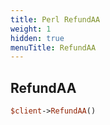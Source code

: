 ```yaml
---
title: Perl RefundAA
weight: 1
hidden: true
menuTitle: RefundAA
---
```

## RefundAA
```perl
$client->RefundAA()
```
